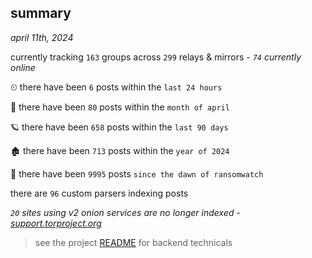 
## summary
_april 11th, 2024_

currently tracking `163` groups across `299` relays & mirrors - _`74` currently online_

⏲ there have been `6` posts within the `last 24 hours`

🦈 there have been `80` posts within the `month of april`

🪐 there have been `658` posts within the `last 90 days`

🏚 there have been `713` posts within the `year of 2024`

🦕 there have been `9995` posts `since the dawn of ransomwatch`

there are `96` custom parsers indexing posts

_`20` sites using v2 onion services are no longer indexed - [support.torproject.org](https://support.torproject.org/onionservices/v2-deprecation/)_

> see the project [README](https://github.com/joshhighet/ransomwatch#ransomwatch--) for backend technicals
